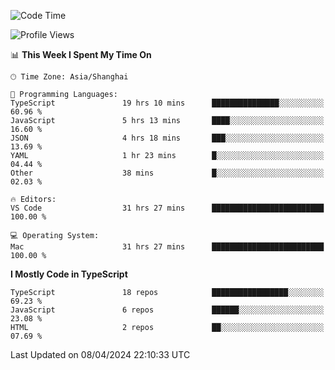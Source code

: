 <!--START_SECTION:waka-->
![Code Time](http://img.shields.io/badge/Code%20Time-5%2C938%20hrs%202%20mins-blue)

![Profile Views](http://img.shields.io/badge/Profile%20Views-1-blue)

📊 **This Week I Spent My Time On** 

```text
🕑︎ Time Zone: Asia/Shanghai

💬 Programming Languages: 
TypeScript               19 hrs 10 mins      ███████████████░░░░░░░░░░   60.96 % 
JavaScript               5 hrs 13 mins       ████░░░░░░░░░░░░░░░░░░░░░   16.60 % 
JSON                     4 hrs 18 mins       ███░░░░░░░░░░░░░░░░░░░░░░   13.69 % 
YAML                     1 hr 23 mins        █░░░░░░░░░░░░░░░░░░░░░░░░   04.44 % 
Other                    38 mins             █░░░░░░░░░░░░░░░░░░░░░░░░   02.03 % 

🔥 Editors: 
VS Code                  31 hrs 27 mins      █████████████████████████   100.00 % 

💻 Operating System: 
Mac                      31 hrs 27 mins      █████████████████████████   100.00 % 
```

**I Mostly Code in TypeScript** 

```text
TypeScript               18 repos            █████████████████░░░░░░░░   69.23 % 
JavaScript               6 repos             ██████░░░░░░░░░░░░░░░░░░░   23.08 % 
HTML                     2 repos             ██░░░░░░░░░░░░░░░░░░░░░░░   07.69 % 
```




 Last Updated on 08/04/2024 22:10:33 UTC
<!--END_SECTION:waka-->
